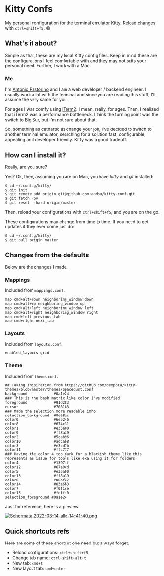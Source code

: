 # Kitty Confs

My personal configuration for the terminal emulator [Kitty](https://sw.kovidgoyal.net/kitty/). 
Reload changes with `ctrl+shift+f5`. :smile:

## What's it about?

Simple as that, these are my local Kitty config files. 
Keep in mind these are the configurations I feel comfortable with and they may not suits your personal need. Further, I work with a Mac. 

### Me

I'm [Antonio Pastorino](https://github.com/andou) and I am a web developer / backend engineer. I usually work a lot with the terminal and since you are reading this stuff, I'll assume the very same for you.

For ages I was comfy using [iTerm2](https://iterm2.com/). I mean, really, for ages. Then, I realized that iTerm2 was a performance bottleneck. I think the turning point was the switch to Big Sur, but I'm not sure about that.

So, something as cathartic as change your job, I've decided to switch to another terminal emulator, searching for a solution fast, configurable, appealing and developer friendly. Kitty was a good tradeoff.

## How can I install it?

Really, are you sure? 

Yes? Ok, then, assuming you are on Mac, you have _kitty_ and _git_ installed:

```
$ cd ~/.config/kitty/
$ git init
$ git remote add origin git@github.com:andou/kitty-conf.git
$ git fetch -pv
$ git reset --hard origin/master
```

Then, reload your configurations with `ctrl+shift+f5`, and you are on the go.

These configurations may change from time to time. If you need to get updates if they ever come just do:

```
$ cd ~/.config/kitty/
$ git pull origin master
```


## Changes from the defaults

Below are the changes I made.

### Mappings

Included from `mappings.conf`.

```
map cmd+alt+down neighboring_window down
map cmd+alt+up neighboring_window up
map cmd+alt+left neighboring_window left
map cmd+alt+right neighboring_window right
map cmd+left previous_tab
map cmd+right next_tab
```

### Layouts

Included from `layouts.conf`.

```
enabled_layouts grid 
```

### Theme

Included from `theme.conf`.

```
## Taking inspiration from https://github.com/dexpota/kitty-themes/blob/master/themes/Spacedust.conf
background            #0a1e24
### This is the bash matrix like color I've modified 
foreground            #91d283
cursor                #708183
### Made the selection more readable imho
selection_background  #0d68ac
color0                #6e5246
color8                #674c31
color1                #e35a00
color9                #ff8a39
color2                #5cab96
color10               #adcab8
color3                #e3cd7b
color11               #ffc777
### Having the color 4 too dark for a blackish theme like this represents an issue for tools like exa using it for folders
color4                #1397ff
color12               #67a0cd
color5                #e35a00
color13               #ff8a39
color6                #06afc7
color14               #83a6b3
color7                #f0f1ce
color15               #fefff0
selection_foreground #0a1e24
```

Just for reference, here is a preview.

[![Schermata-2022-03-14-alle-14-41-40.png](https://i.postimg.cc/bwqp0MpP/Schermata-2022-03-14-alle-14-41-40.png)](https://postimg.cc/7ftFwK5t)


## Quick shortcuts refs

Here are some of these shortcut one need but always forget.

- Reload configurations: `ctrl+shift+f5`
- Change tab name: `ctrl+shift+alt+t`
- New tab:  `cmd+t`
- New layout tab:  `cmd+enter`



